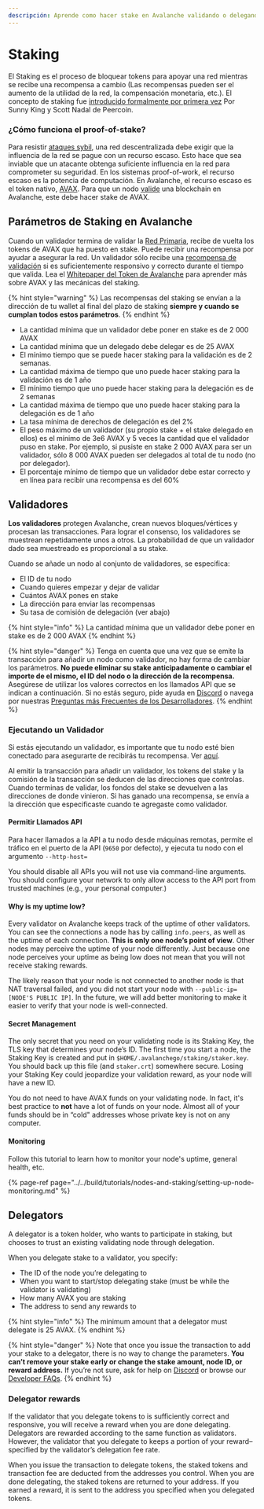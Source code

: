```yaml
---
descripción: Aprende como hacer stake en Avalanche validando o delegando
---
```


# Staking

El Staking es el proceso de bloquear tokens para apoyar una red mientras se recibe una recompensa a cambio \(Las recompensas pueden ser el aumento de la utilidad de la red, la compensación monetaria, etc.\). El concepto de staking fue [introducido formalmente por primera vez](https://web.archive.org/web/20160306084128/https://peercoin.net/assets/paper/peercoin-paper.pdf) Por Sunny King y Scott Nadal de Peercoin.

### ¿Cómo funciona el proof-of-stake?

Para resistir [ataques sybil](https://support.avalabs.org/en/articles/4064853-what-is-a-sybil-attack), una red descentralizada debe exigir que la influencia de la red se pague con un recurso escaso. Esto hace que sea inviable que un atacante obtenga suficiente influencia en la red para comprometer su seguridad. En los sistemas proof-of-work, el recurso escaso es la potencia de computación. En Avalanche, el recurso escaso es el token nativo, [AVAX](../../#avalanche-avax-token). Para que un nodo [valide](http://support.avalabs.org/en/articles/4064704-what-is-a-blockchain-validator) una blockchain en Avalanche, este debe hacer stake de AVAX.

## Parámetros de Staking en Avalanche

Cuando un validador termina de validar la [Red Primaria](http://support.avalabs.org/en/articles/4135650-what-is-the-primary-network), recibe de vuelta los tokens de AVAX que ha puesto en stake. Puede recibir una recompensa por ayudar a asegurar la red. Un validador sólo recibe una [recompensa de validación](http://support.avalabs.org/en/articles/4587396-what-are-validator-staking-rewards) si es suficientemente responsivo y correcto durante el tiempo que valida. Lea el [Whitepaper del Token de Avalanche](https://files.avalabs.org/papers/token.pdf) para aprender más sobre AVAX y las mecánicas del staking.

{% hint style="warning" %}
Las recompensas del staking se envían a la dirección de tu wallet al final del plazo de staking **siempre y cuando se cumplan todos estos parámetros**.
{% endhint %}

* La cantidad mínima que un validador debe poner en stake es de 2 000 AVAX
* La cantidad mínima que un delegado debe delegar es de 25 AVAX
* El mínimo tiempo que se puede hacer staking para la validación es de 2 semanas.
* La cantidad máxima de tiempo que uno puede hacer staking para la validación es de 1 año
* El mínimo tiempo que uno puede hacer staking para la delegación es de 2 semanas
* La cantidad máxima de tiempo que uno puede hacer staking para la delegación es de 1 año
* La tasa mínima de derechos de delegación es del 2%
* El peso máximo de un validador \(su propio stake + el stake delegado en ellos\) es el mínimo de 3e6 AVAX y 5 veces la cantidad que el validador puso en stake. Por ejemplo, si pusiste en stake 2 000 AVAX para ser un validador, sólo 8 000 AVAX pueden ser delegados al total de tu nodo \(no por delegador\).
* El porcentaje mínimo de tiempo que un validador debe estar correcto y en línea para recibir una recompensa es del 60%

## Validadores

**Los validadores** protegen Avalanche, 
crean nuevos bloques/vértices y procesan las transacciones. Para lograr el consenso, los validadores se muestrean repetidamente unos a otros. La probabilidad de que un validador dado sea muestreado es proporcional a su stake.

Cuando se añade un nodo al conjunto de validadores, se especifica:

* El ID de tu nodo
* Cuando quieres empezar y dejar de validar
* Cuántos AVAX pones en stake
* La dirección para enviar las recompensas
* Su tasa de comisión de delegación \(ver abajo\)

{% hint style="info" %}
La cantidad mínima que un validador debe poner en stake es de 2 000 AVAX
{% endhint %}

{% hint style="danger" %}
Tenga en cuenta que una vez que se emite la transacción para añadir un nodo como validador, no hay forma de cambiar los parámetros. **No puede eliminar su stake anticipadamente o cambiar el importe de el mismo, el ID del nodo o la dirección de la recompensa.** Asegúrese de utilizar los valores correctos en los llamados API que se indican a continuación. Si no estás seguro, pide ayuda en [Discord](https://chat.avax.network) o navega por nuestras [Preguntas más Frecuentes de los Desarrolladores](http://support.avalabs.org/en/collections/2618154-developer-faq).
{% endhint %}

### Ejecutando un Validador <a id="running-a-validator"></a>

Si estás ejecutando un validador, es importante que tu nodo esté bien conectado para asegurarte de recibirás tu recompensa. Ver [aquí](http://support.avalabs.org/en/articles/4594192-networking-setup).

Al emitir la transacción para añadir un validador, los tokens del stake y la comisión de la transacción se deducen de las direcciones que controlas. Cuando terminas de validar, los fondos del stake se devuelven a las direcciones de donde vinieron. Si has ganado una recompensa, se envía a la dirección que especificaste cuando te agregaste como validador.

#### Permitir Llamados API <a id="allow-api-calls"></a>

Para hacer llamados a la API a tu nodo desde máquinas remotas, permite el tráfico en el puerto de la API \(`9650` por defecto\), y ejecuta tu nodo con el argumento `--http-host=`

You should disable all APIs you will not use via command-line arguments. You should configure your network to only allow access to the API port from trusted machines \(e.g., your personal computer.\)

#### Why is my uptime low? <a id="why-is-my-uptime-low"></a>

Every validator on Avalanche keeps track of the uptime of other validators. You can see the connections a node has by calling `info.peers`, as well as the uptime of each connection. **This is only one node’s point of view**. Other nodes may perceive the uptime of your node differently. Just because one node perceives your uptime as being low does not mean that you will not receive staking rewards.

The likely reason that your node is not connected to another node is that NAT traversal failed, and you did not start your node with `--public-ip=[NODE'S PUBLIC IP]`. In the future, we will add better monitoring to make it easier to verify that your node is well-connected.

#### Secret Management <a id="secret-management"></a>

The only secret that you need on your validating node is its Staking Key, the TLS key that determines your node’s ID. The first time you start a node, the Staking Key is created and put in `$HOME/.avalanchego/staking/staker.key`. You should back up this file \(and `staker.crt`\) somewhere secure. Losing your Staking Key could jeopardize your validation reward, as your node will have a new ID.

You do not need to have AVAX funds on your validating node. In fact, it's best practice to **not** have a lot of funds on your node. Almost all of your funds should be in “cold" addresses whose private key is not on any computer.

#### Monitoring <a id="monitoring"></a>

Follow this tutorial to learn how to monitor your node's uptime, general health, etc.

{% page-ref page="../../build/tutorials/nodes-and-staking/setting-up-node-monitoring.md" %}

## Delegators

A delegator is a token holder, who wants to participate in staking, but chooses to trust an existing validating node through delegation.

When you delegate stake to a validator, you specify:

* The ID of the node you’re delegating to
* When you want to start/stop delegating stake \(must be while the validator is validating\)
* How many AVAX you are staking
* The address to send any rewards to

{% hint style="info" %}
The minimum amount that a delegator must delegate is 25 AVAX.
{% endhint %}

{% hint style="danger" %}
Note that once you issue the transaction to add your stake to a delegator, there is no way to change the parameters. **You can’t remove your stake early or change the stake amount, node ID, or reward address.** If you’re not sure, ask for help on [Discord](https://chat.avax.network) or browse our [Developer FAQs](http://support.avalabs.org/en/collections/2618154-developer-faq).
{% endhint %}

### Delegator rewards <a id="delegator-rewards"></a>

If the validator that you delegate tokens to is sufficiently correct and responsive, you will receive a reward when you are done delegating. Delegators are rewarded according to the same function as validators. However, the validator that you delegate to keeps a portion of your reward–specified by the validator’s delegation fee rate.

When you issue the transaction to delegate tokens, the staked tokens and transaction fee are deducted from the addresses you control. When you are done delegating, the staked tokens are returned to your address. If you earned a reward, it is sent to the address you specified when you delegated tokens.

<!--stackedit_data:
eyJoaXN0b3J5IjpbNTQyNTY3NjQ4LC0zNjI3OTkzODEsNTc2OD
A1OTkxLC03MTc3MTk4MTFdfQ==
-->